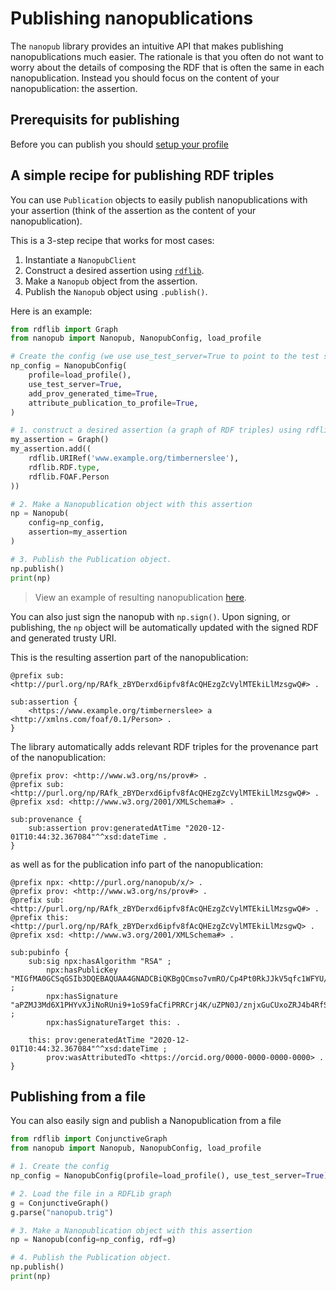 # Publishing nanopublications

The `nanopub` library provides an intuitive API that makes publishing nanopublications much easier. The rationale is that you often do not want to worry about the details of composing the RDF that is often the same in each nanopublication. Instead you should focus on the content of your nanopublication: the assertion.

## Prerequisits for publishing
Before you can publish you should [setup your profile](../getting-started/setup)

## A simple recipe for publishing RDF triples
You can use `Publication` objects to easily publish nanopublications with your assertion (think of the assertion as the content of your nanopublication).

This is a 3-step recipe that works for most cases:
  1) Instantiate a `NanopubClient`
  2) Construct a desired assertion using [`rdflib`](https://rdflib.readthedocs.io/en/stable/).
  3) Make a `Nanopub` object from the assertion.
  4) Publish the `Nanopub` object using `.publish()`.

Here is an example:
```python
from rdflib import Graph
from nanopub import Nanopub, NanopubConfig, load_profile

# Create the config (we use use_test_server=True to point to the test server)
np_config = NanopubConfig(
    profile=load_profile(),
    use_test_server=True,
    add_prov_generated_time=True,
    attribute_publication_to_profile=True,
)

# 1. construct a desired assertion (a graph of RDF triples) using rdflib
my_assertion = Graph()
my_assertion.add((
    rdflib.URIRef('www.example.org/timbernerslee'),
    rdflib.RDF.type,
    rdflib.FOAF.Person
))

# 2. Make a Nanopublication object with this assertion
np = Nanopub(
    config=np_config,
    assertion=my_assertion
)

# 3. Publish the Publication object.
np.publish()
print(np)
```
> View an example of resulting nanopublication [here](http://purl.org/np/RAfk_zBYDerxd6ipfv8fAcQHEzgZcVylMTEkiLlMzsgwQ).

You can also just sign the nanopub with `np.sign()`. Upon signing, or publishing, the `np` object will be automatically updated with the signed RDF and generated trusty URI.

This is the resulting assertion part of the nanopublication:

```turtle
@prefix sub: <http://purl.org/np/RAfk_zBYDerxd6ipfv8fAcQHEzgZcVylMTEkiLlMzsgwQ#> .

sub:assertion {
    <https://www.example.org/timbernerslee> a <http://xmlns.com/foaf/0.1/Person> .
}
```

The library automatically adds relevant RDF triples for the provenance part of the nanopublication:
```turtle
@prefix prov: <http://www.w3.org/ns/prov#> .
@prefix sub: <http://purl.org/np/RAfk_zBYDerxd6ipfv8fAcQHEzgZcVylMTEkiLlMzsgwQ#> .
@prefix xsd: <http://www.w3.org/2001/XMLSchema#> .

sub:provenance {
    sub:assertion prov:generatedAtTime "2020-12-01T10:44:32.367084"^^xsd:dateTime .
}
```
as well as for the publication info part of the nanopublication:
```turtle
@prefix npx: <http://purl.org/nanopub/x/> .
@prefix prov: <http://www.w3.org/ns/prov#> .
@prefix sub: <http://purl.org/np/RAfk_zBYDerxd6ipfv8fAcQHEzgZcVylMTEkiLlMzsgwQ#> .
@prefix this: <http://purl.org/np/RAfk_zBYDerxd6ipfv8fAcQHEzgZcVylMTEkiLlMzsgwQ> .
@prefix xsd: <http://www.w3.org/2001/XMLSchema#> .

sub:pubinfo {
    sub:sig npx:hasAlgorithm "RSA" ;
        npx:hasPublicKey "MIGfMA0GCSqGSIb3DQEBAQUAA4GNADCBiQKBgQCmso7vmRO/Cp4Pt0RkJJkV5qfc1WFYU/jMtkdxxb5+lfIVXNV97XQnM1Tj4fkb/W6jkP6fHl8mj8Q7hl7VgUnQ6I+B7cMGpxW9Z8Br+JNx8DPMMt08VCH5+JMENPRKl91r7rF/YPWCAgL9eqXSixCNMNAj5RBmMTQoPuRkpgmt1wIDAQAB" ;
        npx:hasSignature "aPZMJ3Md6X1PHYvXJiNoRUni9+1oS9faCfiPRRCrj4K/uZPN0J/znjxGuCUxoZRJ4b4RfSxmHFGRKfCFusJX+7Y3xuxYx4GYHzYhBciK7T5pO02V4w6sdwHLKd5E+Wcl0PTr2t3lEjq6yzY98wEXlZLAbaRDBJvzpg5xORifQDw=" ;
        npx:hasSignatureTarget this: .

    this: prov:generatedAtTime "2020-12-01T10:44:32.367084"^^xsd:dateTime ;
        prov:wasAttributedTo <https://orcid.org/0000-0000-0000-0000> .
}
```

## Publishing from a file

You can also easily sign and publish a Nanopublication from a file

```python
from rdflib import ConjunctiveGraph
from nanopub import Nanopub, NanopubConfig, load_profile

# 1. Create the config
np_config = NanopubConfig(profile=load_profile(), use_test_server=True)

# 2. Load the file in a RDFLib graph
g = ConjunctiveGraph()
g.parse("nanopub.trig")

# 3. Make a Nanopublication object with this assertion
np = Nanopub(config=np_config, rdf=g)

# 4. Publish the Publication object.
np.publish()
print(np)
```
